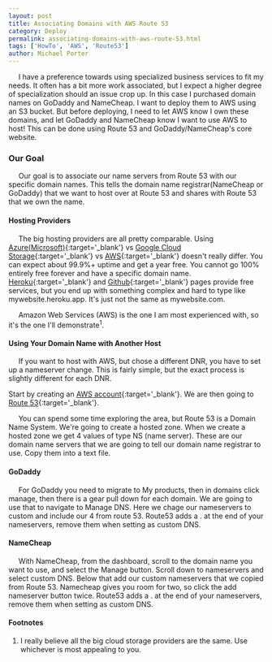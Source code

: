 ```yaml
---
layout: post
title: Associating Domains with AWS Route 53
category: Deploy
permalink: associating-domains-with-aws-route-53.html
tags: ['HowTo', 'AWS', 'Route53']
author: Michael Porter
---
```



&nbsp;&nbsp;&nbsp;&nbsp;&nbsp;I have a preference towards using specialized business services to fit my needs. It often has a bit more work associated, but I expect a higher degree of specialization should an issue crop up. In this case I purchased domain names on GoDaddy and NameCheap. I want to deploy them to AWS using an S3 bucket. But before deploying, I need to let AWS know I own these domains, and let GoDaddy and NameCheap know I want to use AWS to host! This can be done using Route 53 and GoDaddy/NameCheap's core website.

<!-- more -->

### Our Goal

&nbsp;&nbsp;&nbsp;&nbsp;&nbsp;Our goal is to associate our name servers from Route 53 with our specific domain names. This tells the domain name registrar(NameCheap or GoDaddy) that we want to host over at Route 53 and shares with Route 53 that we own the name.

#### Hosting Providers

&nbsp;&nbsp;&nbsp;&nbsp;&nbsp;The big hosting providers are all pretty comparable. Using [Azure(Microsoft)](https://azure.microsoft.com/en-us/services/app-service/web/){:target='_blank'} vs [Google Cloud Storage](https://cloud.google.com/products/){:target='_blank'} vs [AWS](https://aws.amazon.com/){:target='_blank'} doesn't really differ. You can expect about 99.9%+ uptime and get a year free. You cannot go 100% entirely free forever and have a specific domain name. [Heroku](https://www.heroku.com/){:target='_blank'} and [Github](https://pages.github.com/){:target='_blank'} pages provide free services, but you end up with something complex and hard to type like mywebsite.heroku.app. It's just not the same as mywebsite.com.

&nbsp;&nbsp;&nbsp;&nbsp;&nbsp;Amazon Web Services (AWS) is the one I am most experienced with, so it's the one I'll demonstrate<sup>1</sup>.

#### Using Your Domain Name with Another Host

&nbsp;&nbsp;&nbsp;&nbsp;&nbsp;If you want to host with AWS, but chose a different DNR, you have to set up a nameserver change. This is fairly simple, but the exact process is slightly different for each DNR.

Start by creating an [AWS account](https://aws.amazon.com){:target='_blank'}. We are then going to [Route 53](https://console.aws.amazon.com/route53){:target='_blank'}.

&nbsp;&nbsp;&nbsp;&nbsp;&nbsp;You can spend some time exploring the area, but Route 53 is a Domain Name System. We're going to create a hosted zone. When we create a hosted zone we get 4 values of type NS (name server). These are our domain name servers that we are going to tell our domain name registrar to use. Copy them into a text file.

#### GoDaddy

&nbsp;&nbsp;&nbsp;&nbsp;&nbsp;For GoDaddy you need to migrate to My products, then in domains click manage, then there is a gear pull down for each domain. We are going to use that to navigate to Manage DNS. Here we chage our nameservers to custom and include our 4 from route 53. Route53 adds a . at the end of your nameservers, remove them when setting as custom DNS.

#### NameCheap

&nbsp;&nbsp;&nbsp;&nbsp;&nbsp;With NameCheap, from the dashboard, scroll to the domain name you want to use, and select the Manage button. Scroll down to nameservers and select custom DNS. Below that add our custom nameservers that we copied from Route 53. Namecheap gives you room for two, so click the add nameserver button twice. Route53 adds a . at the end of your nameservers, remove them when setting as custom DNS.

#### Footnotes

1. I really believe all the big cloud storage providers are the same. Use whichever is most appealing to you.
